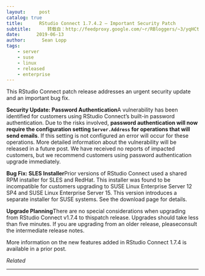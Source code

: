 ```yaml
---
layout:     post
catalog: true
title:      RStudio Connect 1.7.4.2 – Important Security Patch
subtitle:      转载自：http://feedproxy.google.com/~r/RBloggers/~3/yqHCti1vtuY/
date:      2019-06-13
author:      Sean Lopp
tags:
    - server
    - suse
    - linux
    - released
    - enterprise
---
```






This RStudio Connect patch release addresses an urgent security update and an important bug fix.


**Security Update: Password Authentication**A vulnerability has been identified for customers using RStudio Connect’s built-in password authentication. Due to the risks involved, **password authentication will now require the configuration setting `Server.Address` for operations that will send emails**. If this setting is not configured an error will occur for these operations. More detailed information about the vulnerability will be released in a future post. We have received no reports of impacted customers, but we recommend customers using password authentication upgrade immediately.


**Bug Fix: SLES Installer**Prior versions of RStudio Connect used a shared RPM installer for SLES and RedHat. This installer was found to be incompatible for customers upgrading to SUSE Linux Enterprise Server 12 SP4 and SUSE Linux Enterprise Server 15. This version introduces a separate installer for SUSE systems. See the download page for details.


> 
**Upgrade Planning**There are no special considerations when upgrading from RStudio Connect v1.7.4 to thispatch release. Upgrades should take less than five minutes. If you are upgrading from an older release, pleaseconsult the intermediate release notes.


More information on the new features added in RStudio Connect 1.7.4 is available in a prior post.


*Related*







---
